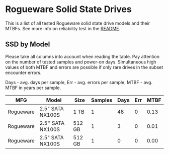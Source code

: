 Rogueware Solid State Drives
============================

This is a list of all tested Rogueware solid state drive models and their MTBFs. See
more info on reliability test in the [README](https://github.com/linuxhw/SMART).

SSD by Model
------------

Please take all columns into account when reading the table. Pay attention on the
number of tested samples and power-on days. Simultaneous high values of both MTBF
and errors are possible if only rare drives in the subset encounter errors.

Days - avg. days per sample,
Err  - avg. errors per sample,
MTBF - avg. MTBF in years per sample.

| MFG       | Model              | Size   | Samples | Days  | Err   | MTBF |
|-----------|--------------------|--------|---------|-------|-------|------|
| Rogueware | 2.5" SATA NX100S   | 1 TB   | 1       | 48    | 0     | 0.13   |
| Rogueware | 2.5'' SATA NX100S  | 512 GB | 1       | 3     | 0     | 0.01   |
| Rogueware | 2.5" SATA NX100S   | 512 GB | 1       | 0     | 0     | 0.00   |
